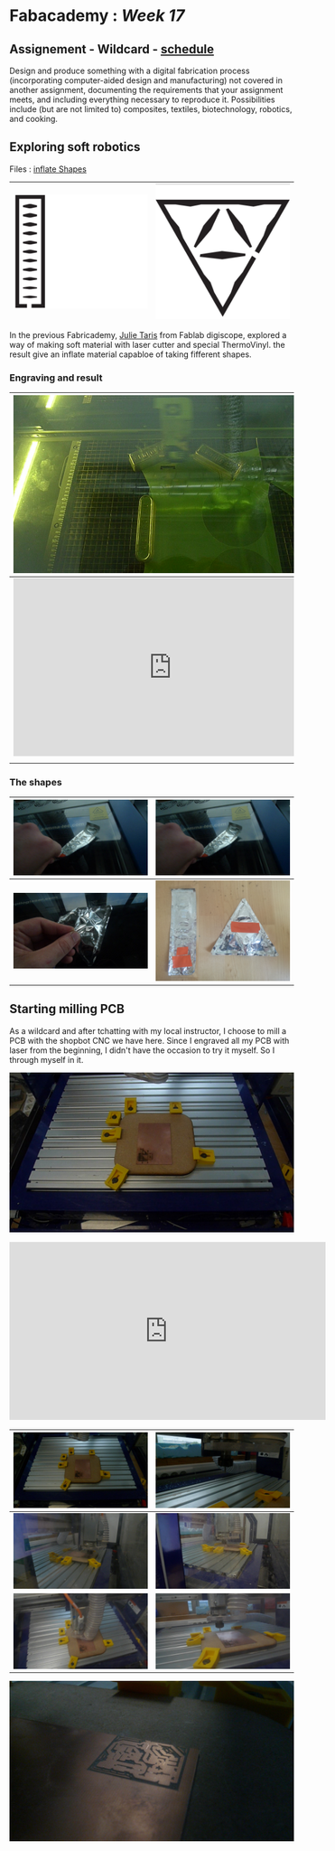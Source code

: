 # Fabacademy : *Week 17*

## Assignement - Wildcard - [schedule](http://academy.cba.mit.edu/classes/wildcard/index.html)

Design and produce something with a digital fabrication process
   (incorporating computer-aided design and manufacturing) not covered
   in another assignment, documenting the requirements that your
   assignment meets, and including everything necessary to reproduce
   it. Possibilities include (but are not limited to) composites, textiles,
   biotechnology, robotics, and cooking.

## Exploring soft robotics

Files : [inflate Shapes](assets\img\week17\inflate.pdf)

| ![](assets\img\week17\squarreShape.jpg ) | ![](assets\img\week17\triangleShape.jpg) |
|---|---|

In the previous Fabricademy, [Julie Taris](http://wiki.textile-academy.org/fabricademy2017/students/julie.taris/start) from Fablab digiscope, explored a way of making soft material with laser cutter and special ThermoVinyl. the result give an inflate material capabloe of taking fifferent shapes.

### Engraving and result

|![engraving geometrie](assets\img\week17\engraving01.JPG)|![engraving geometrie 2](assets\img\week17\engraving02.JPG)|![](assets\img\week17\engraving03.JPG)|
|---|---|---|
| <iframe width="560" height="315" src="https://www.youtube.com/embed/OZSLJvA1ODo" frameborder="0" allow="autoplay; encrypted-media" allowfullscreen></iframe> |<iframe width="560" height="315" src="https://www.youtube.com/embed/0cdjPwpn9Hk" frameborder="0" allow="autoplay; encrypted-media" allowfullscreen></iframe>|
|||


### The shapes

|![squarre 1](assets\img\week17\squaree.JPG)|![squarre 2](assets\img\week17\squaree.JPG)|
|---|---|
|![squarre 1](assets\img\week17\triangel.JPG)|![squarre 2](assets\img\week17\heat_sealed_material.jpg)|

## Starting milling PCB

As a wildcard and after tchatting with my local instructor, I choose to mill a PCB with the shopbot CNC we have here. Since I engraved all my PCB with laser from the beginning, I didn't have the occasion to try it myself. So I through myself in it.

![](../assets\img\week17\P1070196.JPG)

<iframe width="560" height="315" src="https://www.youtube.com/embed/zPcS7lU8kNU" frameborder="0" allow="autoplay; encrypted-media" allowfullscreen></iframe>

|![](assets\img\week17\P1070197.jpg)|![](assets\img\week17\P1070198.jpg)|
|---|---|
| ![](assets\img\week17\P1070199.jpg) | ![](assets\img\week17\P1070201.JPG) |
|![](assets\img\week17\P1070202.JPG)|![](assets\img\week17\P1070203.JPG)|

![](assets\img\week17\P1070212.jpg)
